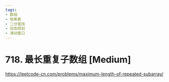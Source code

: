 ```yaml
---
tags:
- 数组
- 哈希表
- 二分查找
- 动态规划
- 滑动窗口
---
```


# 718. 最长重复子数组 [Medium]

<https://leetcode-cn.com/problems/maximum-length-of-repeated-subarray/>
